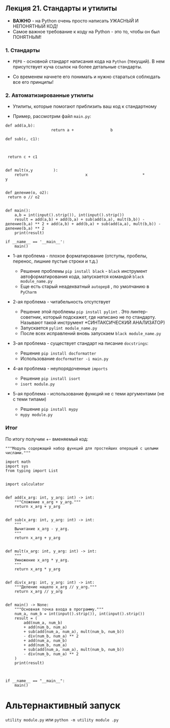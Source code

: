 ## Лекция 21. Стандарты и утилиты

* **ВАЖНО** - на Python очень просто написать УЖАСНЫЙ И НЕПОНЯТНЫЙ КОД!
* Самое важное требование к коду на Python - это то, чтобы он был ПОНЯТНЫМ!

### 1. Стандарты
* `PEP8` - основной стандарт написания кода на `Python` (текущий). В нем присутствует куча ссылок на более детальные стандарты.

* Со временем начнете его понимать и нужно стараться соблюдать все его принципы!

### 2. Автоматизированные утилиты
* Утилиты, которые помогают приблизить ваш код к стандартному

* Пример, рассмотрим файл `main.py`:
```
def add(a,b):
                    return a +                b

def sub(c, c1):



 return c + c1


def mult(x,y         ):
    return                         x                        *                     y


def деление(o, o2):
 return o // o2


def main():
    a,b = int(input().strip()), int(input().strip())
    result = add(a,b) + add(b,a) + sub(add(a,a), mult(b,b)) - деление(b,a) ** 2 + add(a,b) + add(b,a) + sub(add(a,a), mult(b,b)) - деление(b,a) ** 2
    print(result)

if __name__ == '__main__':
    main() 
```

* 1-ая проблема - плохое форматирование (отступы, пробелы, перенос, лишние пустые строки и т.д.)
    * Решение проблемы `pip install black` - `black` инструмент автоформатирования кода, запускается командой `black module_name.py` 
    * Еще есть старый неадекватный `autopep8` , по умолчанию в `PyCharm`
* 2-ая проблема - читабельность отсутствует
    * Решение этой проблемы `pip install pylint` . Это линтер-советник, который подскажет, где написано не по стандарту. Называют такой инструмент *СИНТАКСИЧЕСКИЙ АНАЛИЗАТОР)
    * Запускается `pylint module_name.py`
    * После всех исправлений вновь запускаем `black module_name.py`

* 3-ая проблема - существует стандарт на писание `docstrings`:
    * Решение `pip install docformatter`
    * Использование `docformatter -i main.py`
* 4-ая проблема - неупорядоченные `imports` 
    * Решение `pip install isort`
    * `isort module.py`
* 5-ая проблема - использование функций не с теми аргументами (не с теми типами)
    * Решение `pip install mypy`
    * `mypy module.py`

### Итог
По итогу получим +- вменяемый код:
```
"""Модуль содержащий набор функций для простейших операций с целыми числами."""

import math
import sys
from typing import List


import calculator


def add(x_arg: int, y_arg: int) -> int:
    """Сложение x_arg + y_arg."""
    return x_arg + y_arg


def sub(x_arg: int, y_arg: int) -> int:
    """
    Вычитание x_arg - y_arg.
    """
    return x_arg + y_arg


def mult(x_arg: int, y_arg: int) -> int:
    """
    Умножение x_arg * y_arg.
    """
    return x_arg * y_arg


def div(x_arg: int, y_arg: int) -> int:
    """Деление нацело x_arg // y_arg."""
    return x_arg // y_arg


def main() -> None:
    """Основная точка входа в программу."""
    num_a, num_b = int(input().strip()), int(input().strip())
    result = (
        add(num_a, num_b)
        + add(num_b, num_a)
        + sub(add(num_a, num_a), mult(num_b, num_b))
        - div(num_b, num_a) ** 2
        + add(num_a, num_b)
        + add(num_b, num_a)
        + sub(add(num_a, num_a), mult(num_b, num_b))
        - div(num_b, num_a) ** 2
    )
    print(result)
    


if __name__ == "__main__":
    main()
```

# Альтернактивный запуск
`utility module.py` или `python -m utility module .py`